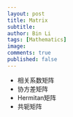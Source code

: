 ```yaml
---
layout: post
title: Matrix
subtitle:
author: Bin Li
tags: [Mathematics]
image: 
comments: true
published: false
---
```


* 相关系数矩阵
* 协方差矩阵
* Hermitan矩阵
* 共轭矩阵
